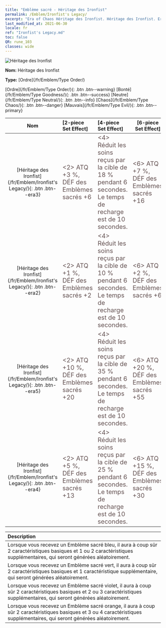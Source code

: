 ```yaml
---
title: "Emblème sacré - Héritage des Ironfist"
permalink: /Emblem/Ironfist's Legacy/
excerpt: "Era of Chaos Héritage des Ironfist. Héritage des Ironfist. Era of Chaos Emblème sacré Héritage des Ironfist. Era of Chaos Ordre Héritage des Ironfist"
last_modified_at: 2021-06-30
locale: fr
ref: "Ironfist's Legacy.md"
toc: false
QR: rune_103
classes: wide
---
```


  ![Héritage des Ironfist](/images/r/rune_icon_103.png)

 **Nom:** Héritage des Ironfist

 **Type:** [Ordre](/fr/Emblem/Type Order/)

  [Ordre](/fr/Emblem/Type Order/){: .btn .btn--warning}   [Bonté](/fr/Emblem/Type Goodness/){: .btn .btn--success}   [Neutre](/fr/Emblem/Type Neutral/){: .btn .btn--info}   [Chaos](/fr/Emblem/Type Chaos/){: .btn .btn--danger}   [Mauvais](/fr/Emblem/Type Evil/){: .btn .btn--primary} 

  |  Nom    | [2-piece Set Effect] | [4-piece Set Effect] | [6-piece Set Effect]  | 
  |:-----------------------:|:-------------------|:-----------------|----------------| 
  | [Héritage des Ironfist](/fr/Emblem/Ironfist's Legacy/){: .btn .btn--era3} | <span style="color: #645252;font-size:20px">&lt;2&gt; ATQ +3 %, DÉF des Emblèmes sacrés +6</span> | <span style="color: #645252;font-size:20px">&lt;4&gt; Réduit les soins reçus par la cible de 18 % pendant 6 secondes. Le temps de recharge est de 10 secondes.</span> | <span style="color: #645252;font-size:20px">&lt;6&gt; ATQ +7 %, DÉF des Emblèmes sacrés +16</span> | 
  | [Héritage des Ironfist](/fr/Emblem/Ironfist's Legacy/){: .btn .btn--era2} | <span style="color: #645252;font-size:20px">&lt;2&gt; ATQ +1 %, DÉF des Emblèmes sacrés +2</span> | <span style="color: #645252;font-size:20px">&lt;4&gt; Réduit les soins reçus par la cible de 10 % pendant 6 secondes. Le temps de recharge est de 10 secondes.</span> | <span style="color: #645252;font-size:20px">&lt;6&gt; ATQ +2 %, DÉF des Emblèmes sacrés +6</span> | 
  | [Héritage des Ironfist](/fr/Emblem/Ironfist's Legacy/){: .btn .btn--era5} | <span style="color: #645252;font-size:20px">&lt;2&gt; ATQ +10 %, DÉF des Emblèmes sacrés +20</span> | <span style="color: #645252;font-size:20px">&lt;4&gt; Réduit les soins reçus par la cible de 35 % pendant 6 secondes. Le temps de recharge est de 10 secondes.</span> | <span style="color: #645252;font-size:20px">&lt;6&gt; ATQ +20 %, DÉF des Emblèmes sacrés +55</span> | 
  | [Héritage des Ironfist](/fr/Emblem/Ironfist's Legacy/){: .btn .btn--era4} | <span style="color: #645252;font-size:20px">&lt;2&gt; ATQ +5 %, DÉF des Emblèmes sacrés +13</span> | <span style="color: #645252;font-size:20px">&lt;4&gt; Réduit les soins reçus par la cible de 25 % pendant 6 secondes. Le temps de recharge est de 10 secondes.</span> | <span style="color: #645252;font-size:20px">&lt;6&gt; ATQ +15 %, DÉF des Emblèmes sacrés +30</span> | 

  |         Description            | 
  |:-------------------------------|
  | Lorsque vous recevez un Emblème sacré bleu, il aura à coup sûr 2 caractéristiques basiques et 1 ou 2 caractéristiques supplémentaires, qui seront générées aléatoirement. |
  | Lorsque vous recevez un Emblème sacré vert, il aura à coup sûr 2 caractéristiques basiques et 1 caractéristique supplémentaire, qui seront générées aléatoirement. |
  | Lorsque vous recevez un Emblème sacré violet, il aura à coup sûr 2 caractéristiques basiques et 2 ou 3 caractéristiques supplémentaires, qui seront générées aléatoirement. |
  | Lorsque vous recevez un Emblème sacré orange, il aura à coup sûr 2 caractéristiques basiques et 3 ou 4 caractéristiques supplémentaires, qui seront générées aléatoirement. |
